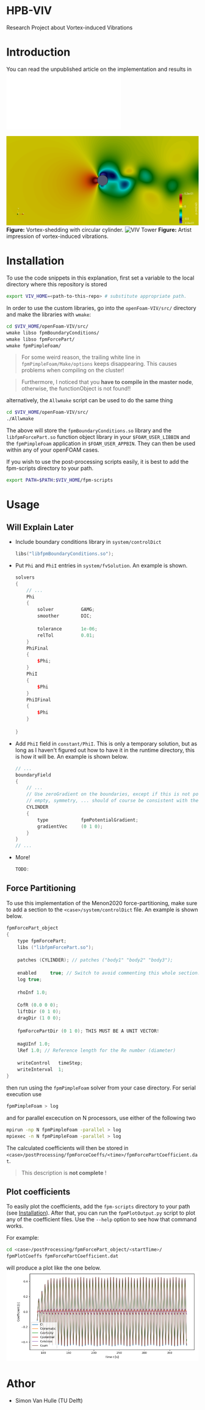 # HPB-VIV
Research Project about Vortex-induced Vibrations

# Introduction
You can read the unpublished article on the implementation and results in ![Article](docs/SVanHulle-FPM-VIV.pdf)

![VIV Coloured](media/fpm-coloured.png)
**Figure:** Vortex-shedding with circular cylinder.
![VIV Tower](media/fpm-tower.png)
**Figure:** Artist impression of vortex-induced vibrations.


# Installation
To use the code snippets in this explanation, first set a variable to the local directory where this repository is stored

```bash
export VIV_HOME=<path-to-this-repo> # substitute appropriate path.
```

In order to use the custom libraries, go into the `openFoam-VIV/src/` directory
and make the libraries with `wmake`:

```bash
cd $VIV_HOME/openFoam-VIV/src/
wmake libso fpmBoundaryConditions/
wmake libso fpmForcePart/
wmake fpmPimpleFoam/
```

> For some weird reason, the trailing white line in
> `fpmPimpleFoam/Make/options` keeps disappearing. This causes problems
> when compiling on the cluster!

> Furthermore, I noticed that you **have to compile in the master
> node**, otherwise, the functionObject is not found!!

alternatively, the `Allwmake` script can be used to do the same thing
```bash
cd $VIV_HOME/openFoam-VIV/src/
./Allwmake
```


The above will store the `fpmBoundaryConditions.so` library and the  `libfpmForcePart.so` function object library in your `$FOAM_USER_LIBBIN` and the `fpmPimpleFoam` application in `$FOAM_USER_APPBIN`. They can then be used within any of your openFOAM cases.

If you wish to use the post-processing scripts easily, it is best to
add the fpm-scripts directory to your path.

```bash
export PATH=$PATH:$VIV_HOME/fpm-scripts
```

# Usage


## Will Explain Later
* Include boundary conditions library in `system/controlDict`

    ```c++
    libs("libfpmBoundaryConditions.so");
    ```
* Put `Phi` and `PhiI` entries in `system/fvSolution`. An example is shown.
    ```c++
    solvers
    {
        // ...
        Phi
        {
            solver          GAMG;
            smoother        DIC;

            tolerance       1e-06;
            relTol          0.01;
        }
        PhiFinal
        {
            $Phi;
        }
        PhiI
        {
            $Phi
        }
        PhiIFinal
        {
            $Phi
        }

    }
    ```

* Add `PhiI` field in `constant/PhiI`. This is only a temporary solution, but as long as I haven't figured out how to have it in the runtime directory, this is how it will be. An example is shown below.
    ```c++
    // ...
    boundaryField
    {
        // ...
        // Use zeroGradient on the boundaries, except if this is not possible
        // empty, symmetry, ... should of course be consistent with the mesh.
        CYLINDER
        {
            type            fpmPotentialGradient;
            gradientVec     (0 1 0);
        }
    }
    // ...
    ```

* More!

    ```c++
    TODO:
    ```
## Force Partitioning
To use this implementation of the Menon2020 force-partitioning, make sure
to add a section to the `<case>/system/controlDict` file. An example is shown below.

```c++
fpmForcePart_object
{
    type fpmForcePart;
    libs ("libfpmForcePart.so");
    
    patches (CYLINDER); // patches ("body1" "body2" "body3");

    enabled     true; // Switch to avoid commenting this whole section.
    log true;

    rhoInf 1.0;

    CofR (0.0 0 0);
    liftDir (0 1 0);
    dragDir (1 0 0);

    fpmForcePartDir (0 1 0); THIS MUST BE A UNIT VECTOR!

    magUInf 1.0;
    lRef 1.0; // Reference length for the Re number (diameter)

    writeControl   timeStep;
    writeInterval  1;
}
```

then run using the `fpmPimpleFoam` solver from your case directory. For serial execution use
```bash
fpmPimpleFoam > log
```
and for parallel excecution on N processors, use either of the following two
```bash
mpirun -np N fpmPimpleFoam -parallel > log
mpiexec -n N fpmPimpleFoam -parallel > log
```

The calculated coefficients will then be stored in `<case>/postProcessing/fpmForceCoeffs/<time>/fpmForcePartCoefficient.dat`.

> This description is **not complete** !

## Plot coefficients
To easily plot the coefficients, add the `fpm-scripts` directory to your path (see [Installation](#installation)). After that, you can run the `fpmPlotOutput.py` script to plot any of the coefficient files. Use the `--help` option to see how that command works.

For example:
```bash
cd <case>/postProcessing/fpmForcePart_object/<startTime>/
fpmPlotCoeffs fpmForcePartCoefficient.dat
```
will produce a plot like the one below.
![fpmForcePart](results/images/VIV-004-fpmForcePart.png)



# Athor
* Simon Van Hulle (TU Delft)

